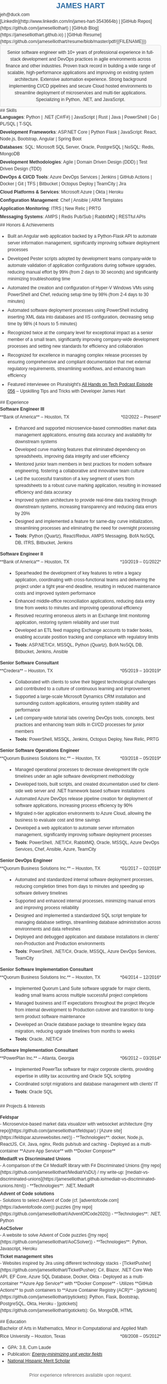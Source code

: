 <style>
/* General Styles */
body {
    font-family: Arial, sans-serif;
    color: #333;
    line-height: 1.5;
    margin: 0;
    padding: 0;
    font-size: 12px;
}

/* Header */
h1 {
    font-size: 20px;
    color: #2e6da4;
    text-align: center;
    margin: 0;
}

h2 {
    margin-bottom: 8px;
    color: #2e6da4;
    border-bottom: 1px solid #ddd;
    padding-bottom: 3px;
    font-size: 12px;
    margin-top: 16px;
    text-transform: uppercase;
}

/* Contact Information */
.contact-info p {
    text-align: center;
    color: #666;
    margin: 0;
}

/* Section Styling */
section {
    margin-bottom: 20px;
}

/* Summary Section */
.summary {
    background-color: #f9f9f9;
    padding: 10px;
    border: 1px solid #ddd;
    border-radius: 4px;
    text-align: center;
}

.summary p {
    margin: 0;
}

/* Skills Section */
.skills ul {
    list-style: none;
    padding: 0;
    margin: 0;
}

.skills li {
    margin-bottom: 4px;
}

/* Projects Section */

.projects > ul > li > ul {
    list-style: disc;
}

.projects > ul > li > ul > li > ul {
    list-style: circle;
}

.projects > ul {
    list-style: none;
    padding: 0;
}

.projects li {
    margin-bottom: 3px;
}

.projects .project-title {
    font-weight: bold;
}

/* Achievements Section */

.achievements li {
    margin-bottom: 6px;
}

/* Experience Section */
.experience {
    margin-bottom: 20px;
}

.experience .job-title {
    font-weight: bold;
    font-size: 12px;
    color: #333;
}

.experience ul {
    margin-left: 20px;
}

.experience li {
    margin-bottom: 3px;
}

.experience p {
    margin-top: 3px;
}


/* Education Section */
.education {
    margin-bottom: 20px;
}

.education p {
    margin-top: 3px;
}

/* References Section */
.references {
    font-size: 12px;
    color: #666;
    text-align: center;
}

</style>

# JAMES HART

<div class="contact-info">
jeh@duck.com
</div>
<div class="contact-info">
[LinkedIn](http://www.linkedin.com/in/james-hart-3543664b) | [GitHub Repos](https://github.com/jameselliothart) | [GitHub Blog](https://jameselliothart.github.io) | [GitHub Resume](https://github.com/jameselliothart/resume/blob/master/pdf/{{FILENAME}})
</div>

<div class="summary">
Senior software engineer with 10+ years of professional experience in full-stack development and DevOps practices in agile environments across finance and other industries.
Proven track record in building a wide range of scalable, high-performance applications and improving on existing system architecture.
Extensive automation experience. Strong background implementing CI/CD pipelines and secure Cloud hosted environments to streamline deployment of microservices and multi-tier applications.
Specializing in Python, .NET, and JavaScript.
</div>

<div class="skills">
## Skills

- **Languages**: Python | .NET (C#/F#) | JavaScript | Rust | Java | PowerShell | Go | PL/SQL | T-SQL
- **Development Frameworks**: ASP.NET Core | Python Flask | JavaScript: React, Node.js, Bootstrap, Angular | Spring Boot
- **Databases**: SQL: Microsoft SQL Server, Oracle, PostgreSQL | NoSQL: Redis, MongoDB
- **Development Methodologies**: Agile | Domain Driven Design (DDD) | Test Driven Design (TDD)
- **DevOps & CI/CD Tools**: Azure DevOps Services | Jenkins | GitHub Actions | Docker | Git | TFS | Bitbucket | Octopus Deploy | TeamCity | Jira
- **Cloud Platforms & Services**: Microsoft Azure | Okta | Heroku
- **Configuration Management**: Chef | Ansible | ARM Templates
- **Application Monitoring**: ITRS | New Relic | PRTG
- **Messaging Systems**: AMPS | Redis Pub/Sub | RabbitMQ | RESTful APIs
</div>

<div class="achievements">
## Honors & Achievements

- Built an Angular web application backed by a Python-Flask API to automate server information management, significantly improving software deployment processes
- Developed Pester scripts adopted by development teams company-wide to automate validation of application configurations during software upgrades, reducing manual effort by 99% (from 2 days to 30 seconds) and significantly minimizing troubleshooting time
- Automated the creation and configuration of Hyper-V Windows VMs using PowerShell and Chef, reducing setup time by 98% (from 2-4 days to 30 minutes)
- Automated software deployment processes using PowerShell including inserting XML data into databases and IIS configuration, decreasing setup time by 98% (4 hours to 5 minutes)
- Recognized twice at the company level for exceptional impact as a senior member of a small team, significantly improving company-wide development processes and setting new standards for efficiency and collaboration
- Recognized for excellence in managing complex release processes by ensuring comprehensive and compliant documentation that met external regulatory requirements, streamlining workflows, and enhancing team efficiency
- Featured interviewee on Pluralsight's [All Hands on Tech Podcast Episode 056](https://www.pluralsight.com/resource-center/podcasts/056-upskilling-james-hart) – Upskilling Tips and Tricks with Developer James Hart
</div>

<div class="experience">
## Experience

<div class="job-title">Software Engineer III</div>
<p style="text-align:left;">**Bank of America** – Houston, TX
  <span style="float:right;">*02/2022 – Present*
  </span>
</p>

- Enhanced and supported microservice-based commodities market data management applications, ensuring data accuracy and availability for downstream systems
- Developed curve marking features that eliminated dependency on spreadsheets, improving data integrity and user efficiency
- Mentored junior team members in best practices for modern software engineering, fostering a collaborative and innovative team culture
- Led the successful transition of a key segment of users from spreadsheets to a robust curve marking application, resulting in increased efficiency and data accuracy
- Improved system architecture to provide real-time data tracking through downstream systems, increasing transparency and reducing data errors by 20%
- Designed and implemented a feature for same-day curve initialization, streamlining processes and eliminating the need for overnight processing
- **Tools**: Python (Quartz), React/Redux, AMPS Messaging, BofA NoSQL DB, ITRS, Bitbucket, Jenkins

<div class="job-title">Software Engineer II</div>
<p style="text-align:left;">**Bank of America** – Houston, TX
  <span style="float:right;">*10/2019 – 01/2022*
  </span>
</p>

- Spearheaded the development of key features to retire a legacy application, coordinating with cross-functional teams and delivering the project under a tight year-end deadline, resulting in reduced maintenance costs and improved system performance
- Enhanced middle-office reconciliation applications, reducing data entry time from weeks to minutes and improving operational efficiency
- Resolved recurring erroneous alerts in an Exchange limit monitoring application, restoring system reliability and user trust
- Developed an ETL feed mapping Exchange accounts to trader books, enabling accurate position tracking and compliance with regulatory limits
- **Tools**: ASP.NET/C#, MSSQL, Python (Quartz), BofA NoSQL DB, Bitbucket, Jenkins, Ansible

<div class="job-title">Senior Software Consultant</div>
<p style="text-align:left;">**Credera** – Houston, TX
  <span style="float:right;">*05/2019 – 10/2019*
  </span>
</p>

- Collaborated with clients to solve their biggest technological challenges and contributed to a culture of continuous learning and improvement
- Supported a large-scale Microsoft Dynamics CRM installation and surrounding custom applications, ensuring system stability and performance
- Led company-wide tutorial labs covering DevOps tools, concepts, best practices and enhancing team skills in CI/CD processes for junior members
- **Tools**: PowerShell, MSSQL, Jenkins, Octopus Deploy, New Relic, PRTG

<div class="job-title">Senior Software Operations Engineer</div>
<p style="text-align:left;">**Quorum Business Solutions Inc.** – Houston, TX
  <span style="float:right;">*03/2018 – 05/2019*
  </span>
</p>

- Managed operational processes to decrease development life cycle timelines under an agile software development methodology
- Developed tools, built scripts, and created documentation used for client-side web server and .NET framework based software installations
- Automated Azure DevOps release pipeline creation for deployment of software applications, increasing process efficiency by 90%
- Migrated n-tier application environments to Azure Cloud, allowing the business to evaluate cost and time savings
- Developed a web application to automate server information management, significantly improving software deployment processes
- **Tools**: PowerShell, .NET/C#, RabbitMQ, Oracle, MSSQL, Azure DevOps Services, Chef, Ansible, Azure, TeamCity

<div class="job-title">Senior DevOps Engineer</div>
<p style="text-align:left;">**Quorum Business Solutions Inc.** – Houston, TX
  <span style="float:right;">*01/2017 – 02/2018*
  </span>
</p>

- Automated and standardized internal software deployment processes, reducing completion times from days to minutes and speeding up software delivery timelines
- Supported and enhanced internal processes, minimizing manual errors and improving process reliability
- Designed and implemented a standardized SQL script template for managing database settings, streamlining database administration across environments and data refreshes
- Deployed and debugged application and database installations in clients’ non-Production and Production environments
- **Tools**: PowerShell, .NET/C#, Oracle, MSSQL, Azure DevOps Services, TeamCity

<div class="job-title">Senior Software Implementation Consultant</div>
<p style="text-align:left;">**Quorum Business Solutions Inc.** – Houston, TX
  <span style="float:right;">*04/2014 – 12/2016*
  </span>
</p>

- Implemented Quorum Land Suite software upgrade for major clients, leading small teams across multiple successful project completions
- Managed business and IT expectations throughout the project lifecycle from internal development to Production cutover and transition to long-term product software maintenance
- Developed an Oracle database package to streamline legacy data migration, reducing upgrade timelines from months to weeks
- **Tools**: Oracle, .NET/C#

<div class="job-title">Software Implementation Consultant</div>
<p style="text-align:left;">**PowerPlan Inc.** – Atlanta, Georgia
  <span style="float:right;">*06/2012 – 03/2014*
  </span>
</p>

- Implemented PowerTax software for major corporate clients, providing expertise in utility tax accounting and Oracle SQL scripting
- Coordinated script migrations and database management with clients’ IT
- **Tools**: Oracle SQL
</div>

<div class="projects">
## Projects & Interests

- <div class="project-title">Feldspar</div>
  - Microservice-based market data visualizer with websocket architecture ([my repo](https://github.com/jameselliothart/feldspar) / [Azure site](https://feldspar.azurewebsites.net/))
  - **Technologies**: docker, Node.js, ReactJS, C#, Java, nginx, Redis pub/sub and caching
  - Deployed as a multi-container **Azure App Service** with **Docker Compose**
- <div class="project-title">MediatR vs Discriminated Unions</div>
  - A comparison of the C# MediatR library with F# Discriminated Unions ([my repo](https://github.com/jameselliothart/MediatrVsDU) / my write-up: [mediatr-vs-discriminated-unions](https://jameselliothart.github.io/mediatr-vs-discriminated-unions.html))
  - **Technologies**: .NET, MediatR
- <div class="project-title">Advent of Code solutions</div>
  - Solutions to select Advent of Code (cf. [adventofcode.com](https://adventofcode.com)) puzzles ([my repo](https://github.com/jameselliothart/AdventOfCode2020))
  - **Technologies**: .NET, Python
- <div class="project-title">AoCSolver</div>
  - A website to solve Advent of Code puzzles ([my repo](https://github.com/jameselliothart/AoCSolver))
  - **Technologies**: Python, Javascript, Heroku
- <div class="project-title">Ticket management sites</div>
  - Websites inspired by Jira using different technology stacks
  - [TicketPusher](https://github.com/jameselliothart/TicketPusher): C#, Blazor, .NET Core Web API, EF Core, Azure SQL Database, Docker, Okta
    - Deployed as a multi-container **Azure App Service** with **Docker Compose**
    - Utilizes **GitHub Actions** to push containers to **Azure Container Registry (ACR)**
  - [pytickets](https://github.com/jameselliothart/pytickets): Python, Flask, Bootstrap, PostgreSQL, Okta, Heroku
  - [gotickets](https://github.com/jameselliothart/gotickets): Go, MongoDB, HTML
</div>

<div class="education">
## Education

<div class="degree">Bachelor of Arts in Mathematics, Minor in Computational and Applied Math</div>
<p style="text-align:left;">Rice University – Houston, Texas
  <span style="float:right;">*08/2008 – 05/2012*
  </span>
</p>

- GPA: 3.8, Cum Laude
- Publication: [*Energy-minimizing unit vector fields*](https://msp.org/involve/2010/3-4/involve-v3-n4-p.pdf)
- [National Hispanic Merit Scholar](https://bigfuture.collegeboard.org/communities-events/national-recognition-programs)
</div>

<div class="references">
Prior experience references available upon request.
</div>
